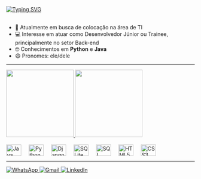 <div align="left">
  <a href="https://git.io/typing-svg">
    <img src="https://readme-typing-svg.demolab.com?font=Fira+Code&pause=1000&color=F7F7F7&width=435&lines=%F0%9F%91%8B+Ol%C3%A1!+Eu+sou+Gabriel+Reis" alt="Typing SVG">
  </a>
</div>

<br>

- 🎯 Atualmente em busca de colocação na área de TI  
- 💻 Interesse em atuar como Desenvolvedor Júnior ou Trainee, principalmente no setor Back-end  
- 🤓 Conhecimentos em **Python** e **Java**  
- 😄 Pronomes: ele/dele

---


<div align="left">
  <a href="https://github.com/1GabrielReis">
    <img height="180em" src="https://github-readme-stats.vercel.app/api?username=1GabrielReis&show_icons=true&theme=dark&include_all_commits=true&count_private=true"/>
    <img height="180em" src="https://github-readme-stats.vercel.app/api/top-langs/?username=1GabrielReis&layout=compact&langs_count=7&theme=dark"/>
  </a>
</div>

<br>

<div align="left" style="display: flex; flex-wrap: wrap; gap: 20px;">

  <img align="center" alt="Java" height="30" width="40" src="https://cdn.jsdelivr.net/gh/devicons/devicon@latest/icons/java/java-original.svg"/>
  <img align="center" alt="Python" height="30" width="40" src="https://cdn.jsdelivr.net/gh/devicons/devicon@latest/icons/python/python-original.svg"/>

  <img align="center" alt="Django" height="30" width="40" src="https://cdn.jsdelivr.net/gh/devicons/devicon@latest/icons/django/django-plain-wordmark.svg"/>

  <img align="center" alt="SQLite" height="30" width="40" src="https://cdn.jsdelivr.net/gh/devicons/devicon@latest/icons/sqlite/sqlite-original.svg"/>
  <img align="center" alt="SQL Server" height="30" width="40" src="https://cdn.jsdelivr.net/gh/devicons/devicon@latest/icons/microsoftsqlserver/microsoftsqlserver-original.svg"/>

  <img align="center" alt="HTML5" height="30" width="40" src="https://cdn.jsdelivr.net/gh/devicons/devicon@latest/icons/html5/html5-original.svg"/>
  <img align="center" alt="CSS3" height="30" width="40" src="https://cdn.jsdelivr.net/gh/devicons/devicon@latest/icons/css3/css3-original.svg"/>
</div>

---

<div align="left">
  <a href="http://wa.me/5511998114487" target="_blank">
    <img src="https://img.shields.io/badge/WhatsApp-25D366?style=for-the-badge&logo=whatsapp&logoColor=white" alt="WhatsApp">
  </a>
  <a href="mailto:greis826@gmail.com" target="_blank">
    <img src="https://img.shields.io/badge/-Gmail-%23333?style=for-the-badge&logo=gmail&logoColor=white" alt="Gmail">
  </a>
  <a href="https://www.linkedin.com/in/gabriel-duarte-reis/" target="_blank">
    <img src="https://img.shields.io/badge/-LinkedIn-%230077B5?style=for-the-badge&logo=linkedin&logoColor=white" alt="LinkedIn">
  </a>
</div>


    
